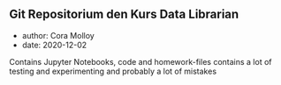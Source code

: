 ## Git Repositorium den Kurs Data Librarian

- author: Cora Molloy
- date: 2020-12-02

Contains Jupyter Notebooks, code and homework-files
contains a lot of testing and experimenting and probably a lot of mistakes
